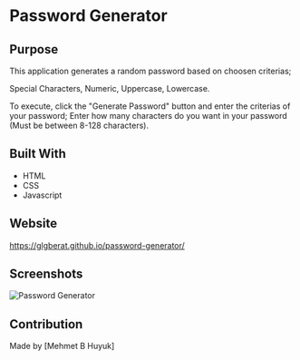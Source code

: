 # Password Generator

## Purpose
This application generates a random password based on choosen criterias;

Special Characters, Numeric, Uppercase, Lowercase.

To execute, click the "Generate Password" button and enter the criterias of your password;
Enter how many characters do you want in your password (Must be between 8-128 characters).


## Built With
* HTML
* CSS
* Javascript

## Website
https://glgberat.github.io/password-generator/

## Screenshots
![Password Generator](https://glgberat.github.io/password-generator/passwordg.png)



## Contribution
Made by [Mehmet B Huyuk]
